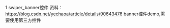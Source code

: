 1 swiper_banner控件
  资料：https://blog.csdn.net/yechaoa/article/details/90643476
  banner控件demo,需要使用第三方控件